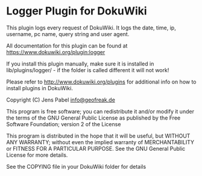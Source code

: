 # Logger Plugin for DokuWiki

This plugin logs every request of DokuWiki. It logs the date, time, ip, username, pc name, query string and user agent.

All documentation for this plugin can be found at
https://www.dokuwiki.org/plugin:logger

If you install this plugin manually, make sure it is installed in
lib/plugins/logger/ - if the folder is called different it
will not work!

Please refer to http://www.dokuwiki.org/plugins for additional info
on how to install plugins in DokuWiki.


Copyright (C) Jens Pabel <info@geofreak.de>

This program is free software; you can redistribute it and/or modify
it under the terms of the GNU General Public License as published by
the Free Software Foundation; version 2 of the License

This program is distributed in the hope that it will be useful,
but WITHOUT ANY WARRANTY; without even the implied warranty of
MERCHANTABILITY or FITNESS FOR A PARTICULAR PURPOSE.  See the
GNU General Public License for more details.

See the COPYING file in your DokuWiki folder for details

